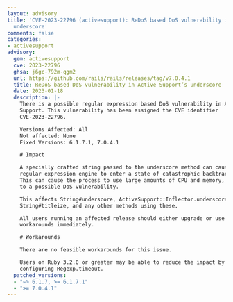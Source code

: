 ```yaml
---
layout: advisory
title: 'CVE-2023-22796 (activesupport): ReDoS based DoS vulnerability in Active Support’s
  underscore'
comments: false
categories:
- activesupport
advisory:
  gem: activesupport
  cve: 2023-22796
  ghsa: j6gc-792m-qgm2
  url: https://github.com/rails/rails/releases/tag/v7.0.4.1
  title: ReDoS based DoS vulnerability in Active Support’s underscore
  date: 2023-01-18
  description: |-
    There is a possible regular expression based DoS vulnerability in Active
    Support. This vulnerability has been assigned the CVE identifier
    CVE-2023-22796.

    Versions Affected: All
    Not affected: None
    Fixed Versions: 6.1.7.1, 7.0.4.1

    # Impact

    A specially crafted string passed to the underscore method can cause the
    regular expression engine to enter a state of catastrophic backtracking.
    This can cause the process to use large amounts of CPU and memory, leading
    to a possible DoS vulnerability.

    This affects String#underscore, ActiveSupport::Inflector.underscore,
    String#titleize, and any other methods using these.

    All users running an affected release should either upgrade or use one of the
    workarounds immediately.

    # Workarounds

    There are no feasible workarounds for this issue.

    Users on Ruby 3.2.0 or greater may be able to reduce the impact by
    configuring Regexp.timeout.
  patched_versions:
  - "~> 6.1.7, >= 6.1.7.1"
  - ">= 7.0.4.1"
---
```

